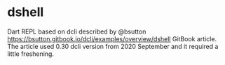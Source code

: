 # dshell
Dart REPL based on dcli described by @bsutton https://bsutton.gitbook.io/dcli/examples/overview/dshell GitBook article.
The article used 0.30 dcli version from 2020 September and it required a little freshening.
